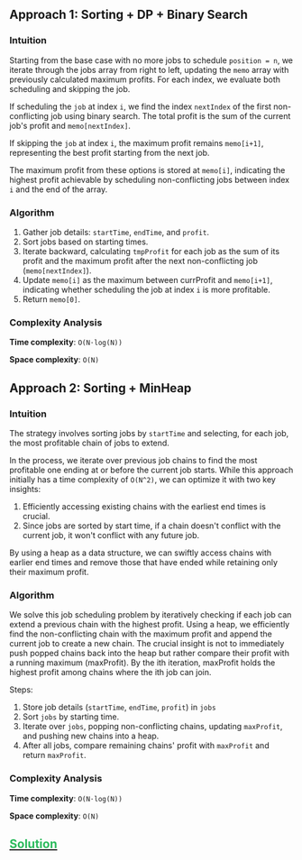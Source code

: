 ## Approach 1: Sorting + DP + Binary Search

### Intuition

Starting from the base case with no more jobs to schedule `position = n`, we iterate through the jobs array from right to left,
updating the `memo` array with previously calculated maximum profits.
For each index, we evaluate both scheduling and skipping the job.

If scheduling the `job` at index `i`, we find the index `nextIndex` of the first non-conflicting job using binary search.
The total profit is the sum of the current job's profit and `memo[nextIndex]`.

If skipping the `job` at index `i`, the maximum profit remains `memo[i+1]`,
representing the best profit starting from the next job.

The maximum profit from these options is stored at `memo[i]`,
indicating the highest profit achievable by scheduling non-conflicting jobs between index `i` and the end of the array.

### Algorithm

1. Gather job details: `startTime`, `endTime`, and `profit`.
2. Sort jobs based on starting times.
3. Iterate backward, calculating `tmpProfit` for each job as the sum of its profit and the maximum profit after the next non-conflicting job (`memo[nextIndex]`).
4. Update `memo[i]` as the maximum between currProfit and `memo[i+1]`, indicating whether scheduling the job at index `i` is more profitable.
5. Return `memo[0]`.

### Complexity Analysis

**Time complexity**: `O(N⋅log(N))`

**Space complexity**: `O(N)`


## Approach 2: Sorting + MinHeap

### Intuition

The strategy involves sorting jobs by `startTime` and selecting, for each job, the most profitable chain of jobs to extend.

In the process, we iterate over previous job chains to find the most profitable one ending at or before the current job starts.
While this approach initially has a time complexity of `O(N^2)`, we can optimize it with two key insights:

1. Efficiently accessing existing chains with the earliest end times is crucial.
2. Since jobs are sorted by start time, if a chain doesn't conflict with the current job, it won't conflict with any future job.

By using a heap as a data structure, we can swiftly access chains with earlier end times
and remove those that have ended while retaining only their maximum profit.

### Algorithm

We solve this job scheduling problem by iteratively checking if each job can extend
a previous chain with the highest profit.
Using a heap, we efficiently find the non-conflicting chain with the maximum profit and append the current job to create a new chain.
The crucial insight is not to immediately push popped chains back into the heap but rather compare their profit with a running maximum (maxProfit).
By the ith iteration, maxProfit holds the highest profit among chains where the ith job can join.

Steps:
1. Store job details (`startTime`, `endTime`, `profit`) in `jobs`
2. Sort `jobs` by starting time.
3. Iterate over `jobs`, popping non-conflicting chains, updating `maxProfit`, and pushing new chains into a heap.
4. After all jobs, compare remaining chains' profit with `maxProfit` and return `maxProfit`.

### Complexity Analysis

**Time complexity**: `O(N⋅log(N))`

**Space complexity**: `O(N)`


## [<span style='color: rgb(44, 187, 93)'>Solution</span>](./solution.ts)
